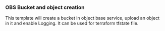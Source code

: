 ### OBS Bucket and object creation<br/>
This template will create a bucket in object base service, upload an object in it and enable Logging. It can be used for terraform tfstate file.
<br/><br/>
